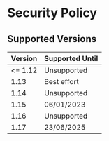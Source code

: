 # Security Policy

## Supported Versions

| Version | Supported Until |
| ------- | --------------- |
| <= 1.12 | Unsupported     |
| 1.13    | Best effort     |
| 1.14    | Unsupported     |
| 1.15    | 06/01/2023      |
| 1.16    | Unsupported     |
| 1.17    | 23/06/2025      |
